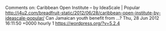 Comments on: Caribbean Open Institute – by IdeaScale | Popular http://j4u2.com/breadfruit-static/2012/06/28/caribbean-open-institute-by-ideascale-popular/ Can Jamaican youth benefit from ...? Thu, 28 Jun 2012 16:11:50 +0000  hourly   1  https://wordpress.org/?v=5.2.4